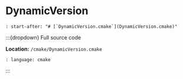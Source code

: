 # DynamicVersion

```{include} ../../cmake/DynamicVersion.md
: start-after: "# [`DynamicVersion.cmake`](DynamicVersion.cmake)"
```

:::{dropdown} Full source code

**Location:** `/cmake/DynamicVersion.cmake`

```{literalinclude} ../../cmake/DynamicVersion.cmake
: language: cmake
```

:::
